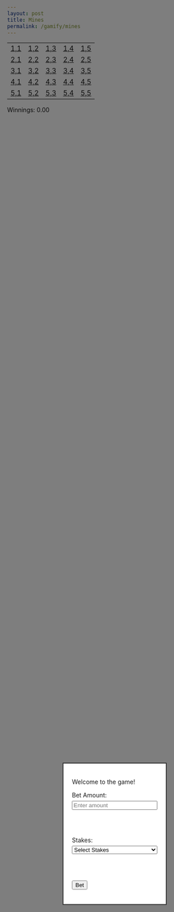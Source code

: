 ```yaml
---
layout: post
title: Mines 
permalink: /gamify/mines
---
```


<!-- Game Board Table -->
<table>
  <tr>
    <td><a href="#">1,1</a></td>
    <td><a href="#">1,2</a></td>
    <td><a href="#">1,3</a></td>
    <td><a href="#">1,4</a></td>
    <td><a href="#">1,5</a></td>
  </tr>
  <tr>
    <td><a href="#">2,1</a></td>
    <td><a href="#">2,2</a></td>
    <td><a href="#">2,3</a></td>
    <td><a href="#">2,4</a></td>
    <td><a href="#">2,5</a></td>
  </tr>
  <tr>
    <td><a href="#">3,1</a></td>
    <td><a href="#">3,2</a></td>
    <td><a href="#">3,3</a></td>
    <td><a href="#">3,4</a></td>
    <td><a href="#">3,5</a></td>
  </tr>
  <tr>
    <td><a href="#">4,1</a></td>
    <td><a href="#">4,2</a></td>
    <td><a href="#">4,3</a></td>
    <td><a href="#">4,4</a></td>
    <td><a href="#">4,5</a></td>
  </tr>
  <tr>
    <td><a href="#">5,1</a></td>
    <td><a href="#">5,2</a></td>
    <td><a href="#">5,3</a></td>
    <td><a href="#">5,4</a></td>
    <td><a href="#">5,5</a></td>
  </tr>
</table>

<!-- Popup Modal for Stakes and Bet Amount -->
<div id="popup" style="display: block; position: fixed; top: 50%; left: 50%; transform: translate(-50%, -50%); border: 2px solid #333; padding: 20px; background-color: white; z-index: 10; width: 200px;">
  <p>Welcome to the game!</p>
  
  <!-- Bet Amount Input -->
  <label for="betAmount">Bet Amount:</label>
  <input type="number" id="betAmount" placeholder="Enter amount" style="width: 100%; margin-top: 5px;">
  
  <br><br>
  
  <!-- Stakes Dropdown Menu -->
  <label for="stakes">Stakes:</label>
  <select id="stakes" style="width: 100%; margin-top: 5px;">
    <option value="" disabled selected>Select Stakes</option>
    <option value="low">Low Stakes</option>
    <option value="medium">Medium Stakes</option>
    <option value="high">High Stakes</option>
  </select>
  
  <br><br>
  
  <button id="betButton">Bet</button>
  <p id="error" style="color: red; display: none; margin-top: 10px;">Please enter a valid amount and select stakes.</p>
</div>

<!-- Background Overlay -->
<div id="overlay" style="display: block; position: fixed; top: 0; left: 0; width: 100%; height: 100%; background-color: rgba(0, 0, 0, 0.5); z-index: 5;"></div>

<!-- Winnings Display -->
<div id="winningsDisplay" style="margin-top: 10px;">Winnings: 0.00</div>

<script>
let clickedCells = new Set();
let gameEnded = false;
let betAmount = 0;

// Function to start game by sending POST request with stakes level
function startGame(stakes) {
  fetch(`http://localhost:8085/api/casino/mines/stakes/${stakes}`, {
    method: 'POST'
  })
  .then(response => {
    if (response.ok) {
      console.log("Game started with stakes:", stakes);
      document.getElementById("popup").style.display = "none";
      document.getElementById("overlay").style.display = "none";
      betAmount = Number(document.getElementById("betAmount").value); // Store bet amount
    } else {
      console.error("Failed to start game");
    }
  });
}

// Event listener for Bet button
document.getElementById("betButton").onclick = function() {
  const bet = document.getElementById("betAmount").value;
  const stakes = document.getElementById("stakes").value;

  if (bet && !isNaN(bet) && Number(bet) >= 1000 && stakes) {
    startGame(stakes.toLowerCase()); // Start the game with selected stakes
  } else {
    let errorMessage = "Please enter a valid amount and select stakes.";
    if (!bet || isNaN(bet) || Number(bet) < 1000) {
      errorMessage = "Bet amount must be at least 1000.";
    } else if (!stakes) {
      errorMessage = "Please select stakes.";
    }
    document.getElementById("error").textContent = errorMessage;
    document.getElementById("error").style.display = "block";
  }
};

// Function to end game and disable all cells
function endGame(message) {
  gameEnded = true;
  alert(message);
  document.querySelectorAll("table td a").forEach(cell => cell.classList.add("disabled"));
}

// Event listeners for board cell clicks
document.querySelectorAll("table td a").forEach(cell => {
  cell.onclick = function(event) {
    event.preventDefault();

    if (gameEnded) return; // Stop if the game is already over

    const cellCoords = this.textContent;
    if (clickedCells.has(cellCoords)) return; // Ignore if cell is already clicked

    clickedCells.add(cellCoords); // Mark cell as clicked

    // Remove the coordinates text
    this.textContent = ""; // Clear the text content of the clicked cell

    const [xCoord, yCoord] = cellCoords.split(',').map(Number);

    // Send GET request to check for a mine at (xCoord, yCoord)
    fetch(`http://localhost:8085/api/casino/mines/${xCoord - 1}/${yCoord - 1}`)
      .then(response => response.json())
      .then(isMine => {
        if (isMine) {
          endGame("Boom! You hit a mine! Game Over.");
        } else {
          alert("Safe! No mine here.");
          updateWinnings(); // Update winnings if cell is safe
        }
      })
      .catch(error => console.error("Error checking mine:", error));
  };
});

// Function to update winnings display by multiplying multiplier with bet amount
function updateWinnings() {
  fetch("http://localhost:8085/api/casino/mines/winnings")
    .then(response => response.json())
    .then(multiplier => {
      const winnings = betAmount * multiplier;
      document.getElementById("winningsDisplay").textContent = `Winnings: ${winnings.toFixed(2)}`;
    })
    .catch(error => console.error("Error fetching winnings:", error));
}
</script>

<style>
/* Disabled cell style */
table td a.disabled {
  pointer-events: none;
  color: gray;
}
</style>
